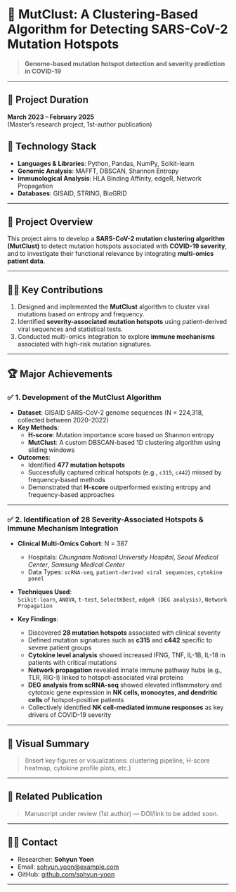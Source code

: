 # 🧬 MutClust: A Clustering-Based Algorithm for Detecting SARS-CoV-2 Mutation Hotspots

> **Genome-based mutation hotspot detection and severity prediction in COVID-19**

---

## 📅 Project Duration  
**March 2023 – February 2025**  
(Master’s research project, 1st-author publication)

## 🧰 Technology Stack  
- **Languages & Libraries**: Python, Pandas, NumPy, Scikit-learn  
- **Genomic Analysis**: MAFFT, DBSCAN, Shannon Entropy  
- **Immunological Analysis**: HLA Binding Affinity, edgeR, Network Propagation  
- **Databases**: GISAID, STRING, BioGRID

---

## 🎯 Project Overview  

This project aims to develop a **SARS-CoV-2 mutation clustering algorithm (MutClust)** to detect mutation hotspots associated with **COVID-19 severity**, and to investigate their functional relevance by integrating **multi-omics patient data**.

---

## 👨‍💻 Key Contributions  

1. Designed and implemented the **MutClust** algorithm to cluster viral mutations based on entropy and frequency.  
2. Identified **severity-associated mutation hotspots** using patient-derived viral sequences and statistical tests.  
3. Conducted multi-omics integration to explore **immune mechanisms** associated with high-risk mutation signatures.

---

## 🏆 Major Achievements  

### ✅ 1. Development of the MutClust Algorithm  

- **Dataset**: GISAID SARS-CoV-2 genome sequences (N = 224,318, collected between 2020–2022)
- **Key Methods**:
  - **H-score**: Mutation importance score based on Shannon entropy  
  - **MutClust**: A custom DBSCAN-based 1D clustering algorithm using sliding windows
- **Outcomes**:
  - Identified **477 mutation hotspots**
  - Successfully captured critical hotspots (e.g., `c315`, `c442`) missed by frequency-based methods
  - Demonstrated that **H-score** outperformed existing entropy and frequency-based approaches

---

### ✅ 2. Identification of 28 Severity-Associated Hotspots & Immune Mechanism Integration  

- **Clinical Multi-Omics Cohort**: N = 387  
  - Hospitals: *Chungnam National University Hospital*, *Seoul Medical Center*, *Samsung Medical Center*  
  - Data Types: `scRNA-seq`, `patient-derived viral sequences`, `cytokine panel`
  
- **Techniques Used**:  
  `Scikit-learn`, `ANOVA`, `t-test`, `SelectKBest`, `edgeR (DEG analysis)`, `Network Propagation`

- **Key Findings**:
  - Discovered **28 mutation hotspots** associated with clinical severity
  - Defined mutation signatures such as **c315** and **c442** specific to severe patient groups
  - **Cytokine level analysis** showed increased IFNG, TNF, IL-1B, IL-18 in patients with critical mutations
  - **Network propagation** revealed innate immune pathway hubs (e.g., TLR, RIG-I) linked to hotspot-associated viral proteins
  - **DEG analysis from scRNA-seq** showed elevated inflammatory and cytotoxic gene expression in **NK cells, monocytes, and dendritic cells** of hotspot-positive patients
  - Collectively identified **NK cell-mediated immune responses** as key drivers of COVID-19 severity

---

## 📌 Visual Summary  
> (Insert key figures or visualizations: clustering pipeline, H-score heatmap, cytokine profile plots, etc.)

---

## 📄 Related Publication  
> Manuscript under review (1st author) — DOI/link to be added soon.

---

## 🙋‍♀️ Contact  
- Researcher: **Sohyun Yoon**  
- Email: [sohyun.yoon@example.com](mailto:sohyun.yoon@example.com)  
- GitHub: [github.com/sohyun-yoon](https://github.com/sohyun-yoon)

---

